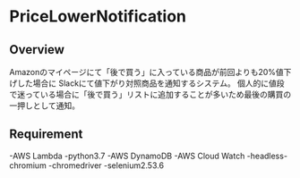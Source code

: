 # PriceLowerNotification

## Overview
Amazonのマイページにて「後で買う」に入っている商品が前回よりも20%値下げした場合に
Slackにて値下がり対照商品を通知するシステム。
個人的に値段で迷っている場合に「後で買う」リストに追加することが多いため最後の購買の一押しとして通知。

## Requirement
-AWS Lambda
-python3.7
-AWS DynamoDB
-AWS Cloud Watch
-headless-chromium
-chromedriver
-selenium2.53.6
